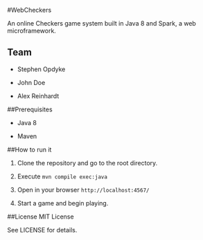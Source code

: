 #WebCheckers

An online Checkers game system built in Java 8 and Spark, a web
microframework.

## Team

- Stephen Opdyke

- John Doe

- Alex Reinhardt

##Prerequisites

- Java 8

- Maven


##How to run it

1. Clone the repository and go to the root directory.

2. Execute `mvn compile exec:java`

3. Open in your browser `http://localhost:4567/`

4. Start a game and begin playing.


##License
MIT License

See LICENSE for details.
